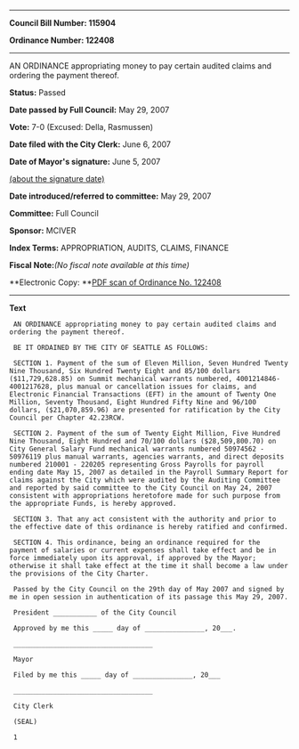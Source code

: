 

********

**Council Bill Number: 115904**
   
**Ordinance Number: 122408**
********

 AN ORDINANCE appropriating money to pay certain audited claims and ordering the payment thereof.

**Status:** Passed
   
**Date passed by Full Council:** May 29, 2007
   
**Vote:** 7-0 (Excused: Della, Rasmussen)
   
**Date filed with the City Clerk:** June 6, 2007
   
**Date of Mayor's signature:** June 5, 2007
   
[(about the signature date)](/~public/approvaldate.htm)
   
   
   
**Date introduced/referred to committee:** May 29, 2007
   
**Committee:** Full Council
   
**Sponsor:** MCIVER
   
   
**Index Terms:** APPROPRIATION, AUDITS, CLAIMS, FINANCE

**Fiscal Note:**_(No fiscal note available at this time)_

**Electronic Copy: **[PDF scan of Ordinance No. 122408](/~archives/Ordinances/Ord_122408.pdf)

********

**Text**
   
```
 AN ORDINANCE appropriating money to pay certain audited claims and ordering the payment thereof.

 BE IT ORDAINED BY THE CITY OF SEATTLE AS FOLLOWS:

 SECTION 1. Payment of the sum of Eleven Million, Seven Hundred Twenty Nine Thousand, Six Hundred Twenty Eight and 85/100 dollars ($11,729,628.85) on Summit mechanical warrants numbered, 4001214846- 4001217628, plus manual or cancellation issues for claims, and Electronic Financial Transactions (EFT) in the amount of Twenty One Million, Seventy Thousand, Eight Hundred Fifty Nine and 96/100 dollars, ($21,070,859.96) are presented for ratification by the City Council per Chapter 42.23RCW.

 SECTION 2. Payment of the sum of Twenty Eight Million, Five Hundred Nine Thousand, Eight Hundred and 70/100 dollars ($28,509,800.70) on City General Salary Fund mechanical warrants numbered 50974562 - 50976119 plus manual warrants, agencies warrants, and direct deposits numbered 210001 - 220205 representing Gross Payrolls for payroll ending date May 15, 2007 as detailed in the Payroll Summary Report for claims against the City which were audited by the Auditing Committee and reported by said committee to the City Council on May 24, 2007 consistent with appropriations heretofore made for such purpose from the appropriate Funds, is hereby approved.

 SECTION 3. That any act consistent with the authority and prior to the effective date of this ordinance is hereby ratified and confirmed.

 SECTION 4. This ordinance, being an ordinance required for the payment of salaries or current expenses shall take effect and be in force immediately upon its approval, if approved by the Mayor; otherwise it shall take effect at the time it shall become a law under the provisions of the City Charter.

 Passed by the City Council on the 29th day of May 2007 and signed by me in open session in authentication of its passage this May 29, 2007.

 President ___________ of the City Council

 Approved by me this _____ day of _______________, 20___.

 ___________________________________

 Mayor

 Filed by me this _____ day of _______________, 20___

 ___________________________________

 City Clerk

 (SEAL)

 1

```
